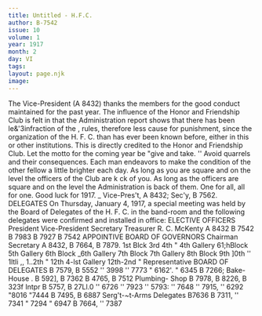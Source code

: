 ```yaml
---
title: Untitled - H.F.C. 
author: B-7542
issue: 10
volume: 1
year: 1917
month: 2
day: VI
tags:
layout: page.njk
image:
---
```

 The Vice-President (A 8432) thanks the members for the good conduct maintained for the past year. The influence of the Honor and Friendship Club is felt in that the Administration report shows that there has been le&'3infraction of the , rules, therefore less cause for punishment, since the organization of the H. F. C. than has ever been known before, either in this or other institutions. This is directly credited to the Honor and Friendship Club.   Let the motto for the coming year be "give and take. '' Avoid quarrels and their consequences. Each man endeavors to make the condition of the other fellow a little brighter each day. As long as you are square and on the level the officers of the Club are k ck of you. As long as the officers are square and on the level the Administration is back of them. One for all, all for one. Good luck for 1917. _ Vice-Pres't, A 8432; Sec'y, B 7562.   DELEGATES   On Thursday, January 4, 1917, a special meeting was held by the Board of Delegates of the H. F. C. in the band-room and the following delegates were confirmed and installed in office:   ELECTIVE OFFICERS   President Vice-President Secretary Treasurer   R. C. McKenty A 8432 B 7542 B 7983   B 7927 B 7542   APPOINTIVE BOARD OF GOVERNORS Chairman   Secretary   A 8432, B 7664, B 7879.   1st Blck 3rd   4th "   4th Gallery 61;hBlock 5th Gallery 6th Block   _6th Gallery 7th Block 7th Gallery 8th Block 9th   ]0th '' 1ltli ,,   1..2th "   12th 4-lst Gallery 12th-2nd " Representative   BOARD OF DELEGATES   B 7579, B 5552   '' 3998 '' 7773   " 6162'. " 6345 B 7266; Bake-House   . B 592], B 7362 B 4765, B 7512 Plumbing- Shop   B 7978, B 8226, B 323f Intpr   B 5757, B 27Ll.0   '' 6726 '' 7923 '' 5793: '' 7648 '' 7915, '' 6292 "8016 "7444   B 7495, B 6887 Serg't-~t-Arms   Delegates   B7636 B 7311, '' 7341 " 7294   " 6947 B 7664, '' 7387   


